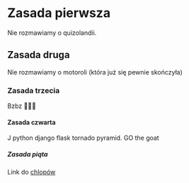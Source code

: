 # Zasada pierwsza
Nie rozmawiamy o quizolandii.

## Zasada druga
Nie rozmawiamy o motoroli (która już się pewnie skończyła)

### Zasada trzecia
Bzbz 🐝🐝🐝

#### Zasada czwarta
J python django flask tornado pyramid. GO the goat

##### Zasada piąta
Link do [chlopów](https://github.com/Zenic1/quizolandia-ale-mi-sie-udalo)

